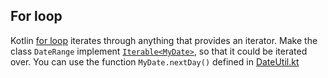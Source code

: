 ## For loop

Kotlin [for loop](http://kotlinlang.org/docs/reference/control-flow.html#for-loops)
iterates through anything that provides an iterator.
Make the class `DateRange` implement [`Iterable<MyDate>`](http://kotlinlang.org/api/latest/jvm/stdlib/kotlin/-iterable/),
so that it could be iterated over.
You can use the function `MyDate.nextDay()` defined in [DateUtil.kt](/#/Kotlin%20Katas/Conventions/For%20loop/DateUtil.kt)